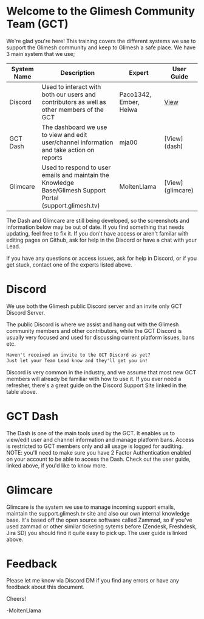 # Welcome to the Glimesh Community Team (GCT)

We're glad you're here!  This training covers the different systems we use to support the Glimesh community and keep to Glimesh a safe place.  We have 3 main system that we use;

| System Name | Description                                                                                                  | Expert                 | User Guide                                                                                     |
|-------------|--------------------------------------------------------------------------------------------------------------|------------------------|------------------------------------------------------------------------------------------------|
| Discord     | Used to interact with both our users and contributors as well as other members of the GCT                    | Paco1342, Ember, Heiwa | [View](https://support.discord.com/hc/en-us/articles/360045138571-Beginner-s-Guide-to-Discord) |
| GCT Dash    | The dashboard we use to view and edit user/channel information and take action on reports                    | mja00                  | [View](dash\)                                                                                  |
| Glimcare    | Used to respond to user emails and maintain the Knowledge Base/Glimesh Support Portal (support.glimesh.tv)   | MoltenLlama            | [View](glimcare\)                                                                              |

The Dash and Glimcare are still being developed, so the screenshots and information below may be out of date.  If you find something that needs updating, feel free to fix it.  If you don't have access or aren't familar with editing pages on Github, ask for help in the Discord or have a chat with your Lead.

If you have any questions or access issues, ask for help in Discord, or if you get stuck, contact one of the experts listed above.

# Discord

We use both the Glimesh public Discord server and an invite only GCT Discord Server. 

The public Discord is where we assist and hang out with the Glimesh community members and other contributors, while the GCT Discord is usually very focused and used for discussing current platform issues, bans etc.

```markdown
Haven't received an invite to the GCT Discord as yet?
Just let your Team Lead know and they'll get you in!
```

Discord is very common in the industry, and we assume that most new GCT members will already be familiar with how to use it.  If you ever need a refresher, there's a great guide on the Discord Support Site linked in the table above.

# GCT Dash

The Dash is one of the main tools used by the GCT.  It enables us to view/edit user and channel information and manage platform bans.  Access is restricted to GCT members only and all usage is logged for auditing. NOTE: you'll need to make sure you have 2 Factor Authentication enabled on your account to be able to access the Dash.  Check out the user guide, linked above, if you'd like to know more.

# Glimcare

Glimcare is the system we use to manage incoming support emails, maintain the support.glimesh.tv site and also our own internal knowledge base.  It's based off the open source software called Zammad, so if you've used zammad or other similar ticketing sytems before (Zendesk, Freshdesk, Jira SD) you should find it quite easy to pick up.  The user guide is linked above.

# Feedback

Please let me know via Discord DM if you find any errors or have any feedback about this document.  

Cheers!

-MoltenLlama